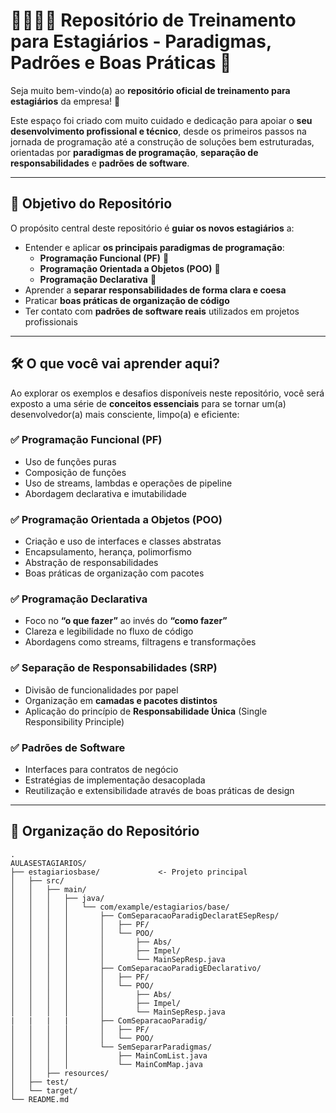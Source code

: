 # 👩‍💻👨‍💻 Repositório de Treinamento para Estagiários - Paradigmas, Padrões e Boas Práticas 🚀

Seja muito bem-vindo(a) ao **repositório oficial de treinamento para estagiários** da empresa! 🎉

Este espaço foi criado com muito cuidado e dedicação para apoiar o **seu desenvolvimento profissional e técnico**, desde os primeiros passos na jornada de programação até a construção de soluções bem estruturadas, orientadas por **paradigmas de programação**, **separação de responsabilidades** e **padrões de software**.

---

## 🎯 Objetivo do Repositório

O propósito central deste repositório é **guiar os novos estagiários** a:

- Entender e aplicar **os principais paradigmas de programação**:
  - **Programação Funcional (PF)** 🧠
  - **Programação Orientada a Objetos (POO)** 🧩
  - **Programação Declarativa** 📘
- Aprender a **separar responsabilidades de forma clara e coesa**
- Praticar **boas práticas de organização de código**
- Ter contato com **padrões de software reais** utilizados em projetos profissionais

---

## 🛠️ O que você vai aprender aqui?

Ao explorar os exemplos e desafios disponíveis neste repositório, você será exposto a uma série de **conceitos essenciais** para se tornar um(a) desenvolvedor(a) mais consciente, limpo(a) e eficiente:

### ✅ **Programação Funcional (PF)**

- Uso de funções puras
- Composição de funções
- Uso de streams, lambdas e operações de pipeline
- Abordagem declarativa e imutabilidade

### ✅ **Programação Orientada a Objetos (POO)**

- Criação e uso de interfaces e classes abstratas
- Encapsulamento, herança, polimorfismo
- Abstração de responsabilidades
- Boas práticas de organização com pacotes

### ✅ **Programação Declarativa**

- Foco no **“o que fazer”** ao invés do **“como fazer”**
- Clareza e legibilidade no fluxo de código
- Abordagens como streams, filtragens e transformações

### ✅ **Separação de Responsabilidades (SRP)**

- Divisão de funcionalidades por papel
- Organização em **camadas e pacotes distintos**
- Aplicação do princípio de **Responsabilidade Única** (Single Responsibility Principle)

### ✅ **Padrões de Software**

- Interfaces para contratos de negócio
- Estratégias de implementação desacoplada
- Reutilização e extensibilidade através de boas práticas de design

---

## 📁 Organização do Repositório

```plaintext
.
AULASESTAGIARIOS/
├── estagiariosbase/             <- Projeto principal
│   ├── src/
│   │   ├── main/
│   │   │   ├── java/
│   │   │   │   └── com/example/estagiarios/base/
│   │   │   │       ├── ComSeparacaoParadigDeclaratESepResp/  
│   │   │   │       │   ├── PF/                                
│   │   │   │       │   └── POO/
│   │   │   │       │       ├── Abs/                            
│   │   │   │       │       ├── Impel/                         
│   │   │   │       │       └── MainSepResp.java               
│   │   │   │       ├── ComSeparacaoParadigEDeclarativo/        
│   │   │   │       │   ├── PF/
│   │   │   │       │   └── POO/
│   │   │   │       │       ├── Abs/                            
│   │   │   │       │       ├── Impel/                         
│   │   │   │       │       └── MainSepResp.java   
|   |   |   |       ├── ComSeparacaoParadig/       
│   │   │   │       │   ├── PF/
│   │   │   │       │   └── POO/
│   │   │   │       └── SemSepararParadigmas/                 
│   │   │   │           ├── MainComList.java                  
│   │   │   │           └── MainComMap.java                    
│   │   ├── resources/                                         
│   ├── test/                                                  
│   └── target/                     
└── README.md                                                

